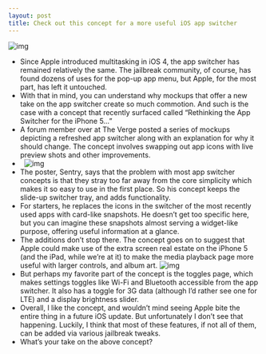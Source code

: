 ```yaml
---
layout: post
title: Check out this concept for a more useful iOS app switcher
---
```

![img](http://media.idownloadblog.com/wp-content/uploads/2012/10/app-switcher-concept-1.jpg)
* Since Apple introduced multitasking in iOS 4, the app switcher has remained relatively the same. The jailbreak community, of course, has found dozens of uses for the pop-up app menu, but Apple, for the most part, has left it untouched.
* With that in mind, you can understand why mockups that offer a new take on the app switcher create so much commotion. And such is the case with a concept that recently surfaced called “Rethinking the App Switcher for the iPhone 5…”
* A forum member over at The Verge posted a series of mockups depicting a refreshed app switcher along with an explanation for why it should change. The concept involves swapping out app icons with live preview shots and other improvements.
*  
![img](http://media.idownloadblog.com/wp-content/uploads/2012/10/app-switcher-concept-2.jpg)
* The poster, Sentry, says that the problem with most app switcher concepts is that they stray too far away from the core simplicity which makes it so easy to use in the first place. So his concept keeps the slide-up switcher tray, and adds functionality.
* For starters, he replaces the icons in the switcher of the most recently used apps with card-like snapshots. He doesn’t get too specific here, but you can imagine these snapshots almost serving a widget-like purpose, offering useful information at a glance.
* The additions don’t stop there. The concept goes on to suggest that Apple could make use of the extra screen real estate on the iPhone 5 (and the iPad, while we’re at it) to make the media playback page more useful with larger controls, and album art.
![img](http://media.idownloadblog.com/wp-content/uploads/2012/10/app-switcher-concept-3.png)
* But perhaps my favorite part of the concept is the toggles page, which makes settings toggles like Wi-Fi and Bluetooth accessible from the app switcher. It also has a toggle for 3G data (although I’d rather see one for LTE) and a display brightness slider.
* Overall, I like the concept, and wouldn’t mind seeing Apple bite the entire thing in a future iOS update. But unfortunately I don’t see that happening. Luckily, I think that most of these features, if not all of them, can be added via various jailbreak tweaks.
* What’s your take on the above concept?

